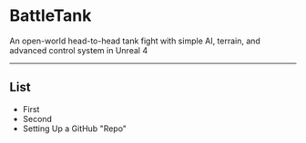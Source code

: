 # BattleTank
An open-world head-to-head tank fight with simple AI, terrain, and advanced control system in Unreal 4

---

## List
* First
* Second
* Setting Up a GitHub "Repo"